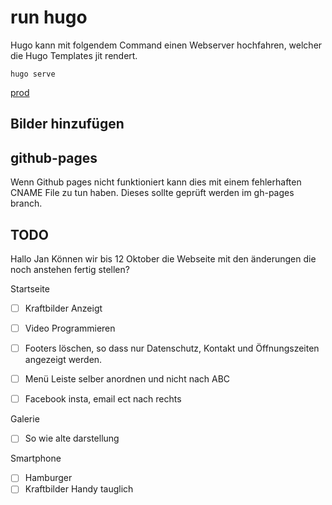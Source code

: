 # run hugo

Hugo kann mit folgendem Command einen Webserver hochfahren, welcher die Hugo Templates jit rendert.

    hugo serve

[prod](https://www.sonjas-haarstyle.ch/)

## Bilder hinzufügen

## github-pages

Wenn Github pages nicht funktioniert kann dies mit einem fehlerhaften CNAME File zu tun haben. Dieses sollte geprüft werden im gh-pages branch.


## TODO

Hallo Jan
Können wir bis 12 Oktober die Webseite mit den änderungen die noch anstehen fertig stellen?

Startseite
- [ ] Kraftbilder Anzeigt
- [ ] Video Programmieren
- [ ] Footers löschen, so dass nur Datenschutz, Kontakt und Öffnungszeiten angezeigt werden.
- [ ] Menü Leiste selber anordnen und nicht nach ABC
- [ ] Facebook insta, email ect nach rechts


Galerie
- [ ] So wie alte darstellung



Smartphone
- [ ] Hamburger
- [ ] Kraftbilder Handy tauglich